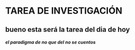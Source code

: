 # TAREA DE INVESTIGACIÓN 
## bueno esta será la tarea del dia de hoy 
##### el paradigma de no que del no se cuentos 
